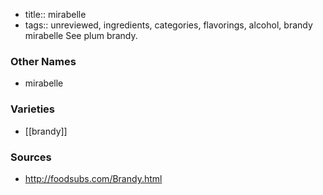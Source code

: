 - title:: mirabelle
- tags:: unreviewed, ingredients, categories, flavorings, alcohol, brandy
mirabelle See plum brandy.

### Other Names

* mirabelle

### Varieties

* [[brandy]]

### Sources
* http://foodsubs.com/Brandy.html
